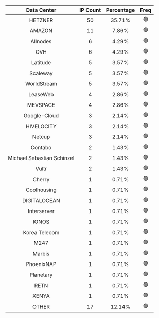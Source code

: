 | Data Center | IP Count | Percentage | Freq |
|:------------:|:--------:|:-----------:|:-----:|
| HETZNER | 50 | 35.71% | 🟢 |
| AMAZON | 11 | 7.86% | 🟢 |
| Allnodes | 6 | 4.29% | 🟢 |
| OVH | 6 | 4.29% | 🟢 |
| Latitude | 5 | 3.57% | 🟢 |
| Scaleway | 5 | 3.57% | 🟢 |
| WorldStream | 5 | 3.57% | 🟢 |
| LeaseWeb | 4 | 2.86% | 🟢 |
| MEVSPACE | 4 | 2.86% | 🟢 |
| Google-Cloud | 3 | 2.14% | 🟢 |
| HIVELOCITY | 3 | 2.14% | 🟢 |
| Netcup | 3 | 2.14% | 🟢 |
| Contabo | 2 | 1.43% | 🟢 |
| Michael Sebastian Schinzel | 2 | 1.43% | 🟢 |
| Vultr | 2 | 1.43% | 🟢 |
| Cherry | 1 | 0.71% | 🟢 |
| Coolhousing | 1 | 0.71% | 🟢 |
| DIGITALOCEAN | 1 | 0.71% | 🟢 |
| Interserver | 1 | 0.71% | 🟢 |
| IONOS | 1 | 0.71% | 🟢 |
| Korea Telecom | 1 | 0.71% | 🟢 |
| M247 | 1 | 0.71% | 🟢 |
| Marbis | 1 | 0.71% | 🟢 |
| PhoenixNAP | 1 | 0.71% | 🟢 |
| Planetary | 1 | 0.71% | 🟢 |
| RETN | 1 | 0.71% | 🟢 |
| XENYA | 1 | 0.71% | 🟢 |
| OTHER | 17 | 12.14% | 🟢 |